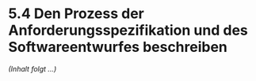 # 5.4 Den Prozess der Anforderungsspezifikation und des Softwareentwurfes beschreiben

*(Inhalt folgt ...)*
